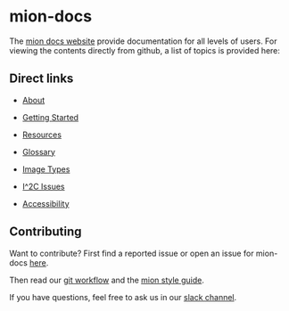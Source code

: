 # mion-docs

The [mion docs website](https://mion.docs.io) provide documentation for all levels of users.
For viewing the contents directly from github, a list of topics is provided here:

## Direct links

* [About](about.md)

* [Getting Started](docs/getting-started.md)

* [Resources](docs/resources.md)

* [Glossary](docs/glossary.md)

* [Image Types](docs/imagetypes.md)

* [I^2C Issues](i2c-issues.md)

* [Accessibility](ACCESSIBILITY.md)


## Contributing

Want to contribute? First find a reported issue or open an issue for mion-docs [here](https://github.com/orgs/NetworkGradeLinux/projects/1).

Then read our [git workflow](_meta/git_commandments.md) and the [mion style guide](_meta/style_guide.md).

If you have questions, feel free to ask us in our [slack channel](https://networkgradelinux.slack.com).
